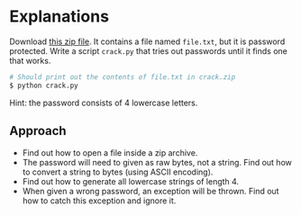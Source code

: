 # Explanations

Download [this zip file](http://scripting.leone.ucll.be/data/crack.zip).
It contains a file named `file.txt`, but it is password protected.
Write a script `crack.py` that tries out passwords until it finds one that works.

```bash
# Should print out the contents of file.txt in crack.zip
$ python crack.py
```

Hint: the password consists of 4 lowercase letters.

## Approach

* Find out how to open a file inside a zip archive.
* The password will need to given as raw bytes, not a string. Find out how to convert a string to bytes (using ASCII encoding).
* Find out how to generate all lowercase strings of length 4.
* When given a wrong password, an exception will be thrown. Find out how to catch this exception and ignore it.
